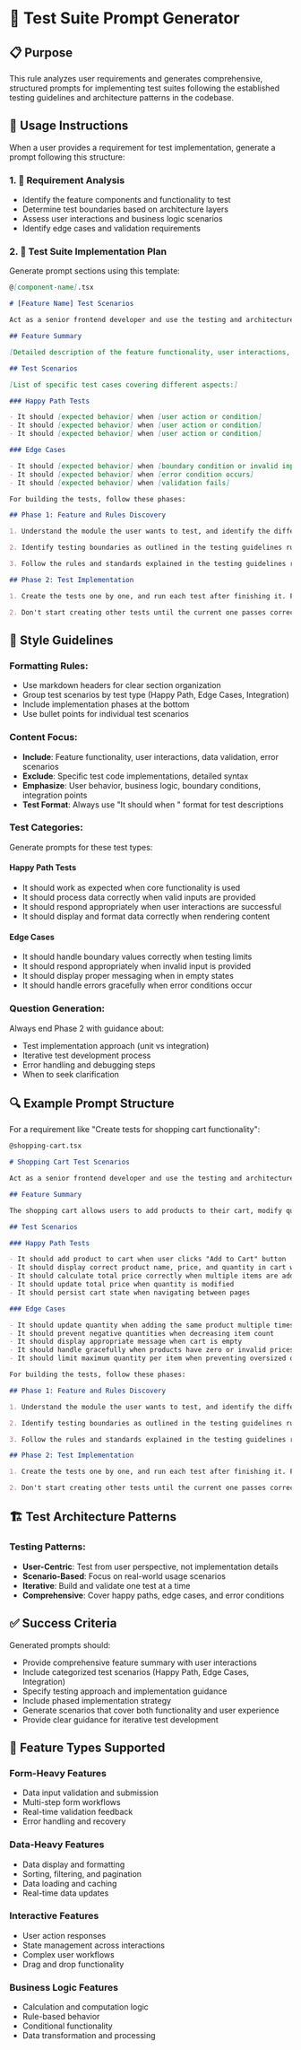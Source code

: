 # 🧪 Test Suite Prompt Generator

## 📋 Purpose

This rule analyzes user requirements and generates comprehensive, structured prompts for implementing test suites following the established testing guidelines and architecture patterns in the codebase.

## 🎯 Usage Instructions

When a user provides a requirement for test implementation, generate a prompt following this structure:

### 1. 📖 Requirement Analysis

- Identify the feature components and functionality to test
- Determine test boundaries based on architecture layers
- Assess user interactions and business logic scenarios
- Identify edge cases and validation requirements

### 2. 🧪 Test Suite Implementation Plan

Generate prompt sections using this template:

```markdown
@[component-name].tsx

# [Feature Name] Test Scenarios

Act as a senior frontend developer and use the testing and architecture guides to build a comprehensive test suite for the [feature name] feature.

## Feature Summary

[Detailed description of the feature functionality, user interactions, and data flow. Include what the feature allows users to do, the main components involved, and how data is handled.]

## Test Scenarios

[List of specific test cases covering different aspects:]

### Happy Path Tests

- It should [expected behavior] when [user action or condition]
- It should [expected behavior] when [user action or condition]
- It should [expected behavior] when [user action or condition]

### Edge Cases

- It should [expected behavior] when [boundary condition or invalid input]
- It should [expected behavior] when [error condition occurs]
- It should [expected behavior] when [validation fails]

For building the tests, follow these phases:

## Phase 1: Feature and Rules Discovery

1. Understand the module the user wants to test, and identify the different architecture layers outlined in the architecture guidelines cursor rules.

2. Identify testing boundaries as outlined in the testing guidelines rule.

3. Follow the rules and standards explained in the testing guidelines rule

## Phase 2: Test Implementation

1. Create the tests one by one, and run each test after finishing it. Find any issues in the test and try to fix them. If something is unclear or problematic, stop and ask follow-up questions.

2. Don't start creating other tests until the current one passes correctly.
```

## 🎨 Style Guidelines

### Formatting Rules:

- Use markdown headers for clear section organization
- Group test scenarios by test type (Happy Path, Edge Cases, Integration)
- Include implementation phases at the bottom
- Use bullet points for individual test scenarios

### Content Focus:

- **Include**: Feature functionality, user interactions, data validation, error scenarios
- **Exclude**: Specific test code implementations, detailed syntax
- **Emphasize**: User behavior, business logic, boundary conditions, integration points
- **Test Format**: Always use "It should <condition> when <action>" format for test descriptions

### Test Categories:

Generate prompts for these test types:

#### Happy Path Tests

- It should work as expected when core functionality is used
- It should process data correctly when valid inputs are provided
- It should respond appropriately when user interactions are successful
- It should display and format data correctly when rendering content

#### Edge Cases

- It should handle boundary values correctly when testing limits
- It should respond appropriately when invalid input is provided
- It should display proper messaging when in empty states
- It should handle errors gracefully when error conditions occur

### Question Generation:

Always end Phase 2 with guidance about:

- Test implementation approach (unit vs integration)
- Iterative test development process
- Error handling and debugging steps
- When to seek clarification

## 🔍 Example Prompt Structure

For a requirement like "Create tests for shopping cart functionality":

```markdown
@shopping-cart.tsx

# Shopping Cart Test Scenarios

Act as a senior frontend developer and use the testing and architecture guides to build a comprehensive test suite for the shopping cart feature.

## Feature Summary

The shopping cart allows users to add products to their cart, modify quantities, and view total prices. The feature consists of a product list where users can add items, a cart display showing added items with quantities and individual prices, and a total calculation that updates in real-time. Users can increase or decrease quantities for items in their cart, and remove items entirely. The cart state persists across page navigation within the session.

## Test Scenarios

### Happy Path Tests

- It should add product to cart when user clicks "Add to Cart" button
- It should display correct product name, price, and quantity in cart when items are added
- It should calculate total price correctly when multiple items are added
- It should update total price when quantity is modified
- It should persist cart state when navigating between pages

### Edge Cases

- It should update quantity when adding the same product multiple times
- It should prevent negative quantities when decreasing item count
- It should display appropriate message when cart is empty
- It should handle gracefully when products have zero or invalid prices
- It should limit maximum quantity per item when preventing oversized orders

For building the tests, follow these phases:

## Phase 1: Feature and Rules Discovery

1. Understand the module the user wants to test, and identify the different architecture layers outlined in the architecture guidelines cursor rules.

2. Identify testing boundaries as outlined in the testing guidelines rule.

3. Follow the rules and standards explained in the testing guidelines rule

## Phase 2: Test Implementation

1. Create the tests one by one, and run each test after finishing it. Find any issues in the test and try to fix them. If something is unclear or problematic, stop and ask follow-up questions.

2. Don't start creating other tests until the current one passes correctly.
```

## 🏗️ Test Architecture Patterns

### Testing Patterns:

- **User-Centric**: Test from user perspective, not implementation details
- **Scenario-Based**: Focus on real-world usage scenarios
- **Iterative**: Build and validate one test at a time
- **Comprehensive**: Cover happy paths, edge cases, and error conditions

## ✅ Success Criteria

Generated prompts should:

- Provide comprehensive feature summary with user interactions
- Include categorized test scenarios (Happy Path, Edge Cases, Integration)
- Specify testing approach and implementation guidance
- Include phased implementation strategy
- Generate scenarios that cover both functionality and user experience
- Provide clear guidance for iterative test development

## 🔄 Feature Types Supported

### Form-Heavy Features

- Data input validation and submission
- Multi-step form workflows
- Real-time validation feedback
- Error handling and recovery

### Data-Heavy Features

- Data display and formatting
- Sorting, filtering, and pagination
- Data loading and caching
- Real-time data updates

### Interactive Features

- User action responses
- State management across interactions
- Complex user workflows
- Drag and drop functionality

### Business Logic Features

- Calculation and computation logic
- Rule-based behavior
- Conditional functionality
- Data transformation and processing

